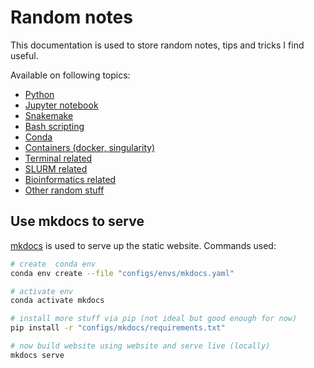# Random notes

This documentation is used to store random notes, tips and tricks I find useful.

Available on following topics:

- [Python](./docs/python.md)
- [Jupyter notebook](./docs/jupyter_notebook.md)
- [Snakemake](./docs/snakemake.md)
- [Bash scripting](./docs/bash.md)
- [Conda](./docs/conda.md)
- [Containers (docker, singularity)](./docs/containers.md)
- [Terminal related](./docs/terminal.md)
- [SLURM related](./docs/slurm.md)
- [Bioinformatics related](./docs/bioinformatics.md)
- [Other random stuff](./docs/random.md)


## Use mkdocs to serve

[mkdocs](https://www.mkdocs.org/) is used to serve up the static website. Commands used:

```sh
# create  conda env
conda env create --file "configs/envs/mkdocs.yaml"

# activate env
conda activate mkdocs

# install more stuff via pip (not ideal but good enough for now)
pip install -r "configs/mkdocs/requirements.txt"

# now build website using website and serve live (locally)
mkdocs serve
```